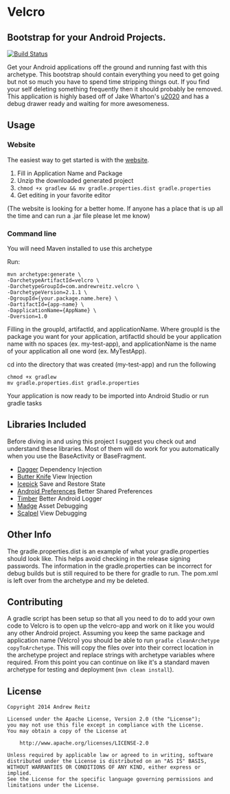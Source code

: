 # Velcro

## Bootstrap for your Android Projects.

[![Build Status](https://travis-ci.org/pieces029/velcro.svg?branch=refactor)](https://travis-ci.org/pieces029/velcro)

Get your Android applications off the ground and running fast with this archetype. This bootstrap 
should contain everything you need to get going but not so much you have to spend time stripping 
things out. If you find your self deleting something frequently then it should probably be removed. 
This application is highly based off of Jake Wharton's [u2020](https://github.com/JakeWharton/u2020) 
and has a debug drawer ready and waiting for more awesomeness.

## Usage

### Website

The easiest way to get started is with the [website](http://velcro.andrewreitz.com).

1. Fill in Application Name and Package
1. Unzip the downloaded generated project
1. `chmod +x gradlew && mv gradle.properties.dist gradle.properties`
1. Get editing in your favorite editor

(The website is looking for a better home. If anyone has a place that is up all the time and can run a .jar file please 
let me know)

### Command line

You will need Maven installed to use this archetype

Run:

    mvn archetype:generate \
    -DarchetypeArtifactId=velcro \
    -DarchetypeGroupId=com.andrewreitz.velcro \
    -DarchetypeVersion=2.1.1 \
    -DgroupId={your.package.name.here} \
    -DartifactId={app-name} \
    -DapplicationName={AppName} \
    -Dversion=1.0

Filling in the groupId, artifactId, and applicationName. Where groupId is the package you want for 
your application, artifactId should be your application name with no spaces (ex. my-test-app), and 
applicationName is the name of your application all one word (ex. MyTestApp).

cd into the directory that was created (my-test-app) and run the following

    chmod +x gradlew
    mv gradle.properties.dist gradle.properties

Your application is now ready to be imported into Android Studio or run gradle tasks

## Libraries Included

Before diving in and using this project I suggest you check out and understand these libraries. Most 
of them will do work for you automatically when you use the BaseActivity or BaseFragment.

* [Dagger](https://github.com/square/dagger) Dependency Injection
* [Butter Knife](https://github.com/JakeWharton/butterknife) View Injection
* [Icepick](https://github.com/frankiesardo/icepick) Save and Restore State
* [Android Preferences](https://github.com/InkApplications/android-preferences) Better Shared Preferences
* [Timber](https://github.com/JakeWharton/timber) Better Android Logger
* [Madge](https://github.com/JakeWharton/madge) Asset Debugging
* [Scalpel](https://github.com/JakeWharton/scalpel) View Debugging

## Other Info

The gradle.properties.dist is an example of what your gradle.properties should look like. This helps
 avoid checking in the release signing passwords. The information in the gradle.properties can be 
 incorrect for debug builds but is still required to be there for gradle to run. The pom.xml is left 
 over from the archetype and my be deleted.

## Contributing

A gradle script has been setup so that all you need to do to add your own code to Velcro is to open 
up the velcro-app and work on it like you would any other Android project. Assuming you keep the 
same package and application name (Velcro) you should be able to run 
`gradle cleanArchetype copyToArchetype`. This will copy 
the files over into their correct location in the archetype project and replace strings with 
archetype variables where required. From this point you can continue on like it's a standard maven 
archetype for testing and deployment (`mvn clean install`).

## License

    Copyright 2014 Andrew Reitz

    Licensed under the Apache License, Version 2.0 (the "License");
    you may not use this file except in compliance with the License.
    You may obtain a copy of the License at

        http://www.apache.org/licenses/LICENSE-2.0

    Unless required by applicable law or agreed to in writing, software
    distributed under the License is distributed on an "AS IS" BASIS,
    WITHOUT WARRANTIES OR CONDITIONS OF ANY KIND, either express or implied.
    See the License for the specific language governing permissions and
    limitations under the License.
